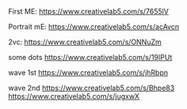 First ME:
https://www.creativelab5.com/s/7655lV

Portrait mE:
https://www.creativelab5.com/s/acAvcn

2vc:
https://www.creativelab5.com/s/ONNuZm


some dots
https://www.creativelab5.com/s/19IPUt

wave 1st
https://www.creativelab5.com/s/jhRbpn

wave 2nd
https://www.creativelab5.com/s/Bhpe83
https://www.creativelab5.com/s/jugxwX

